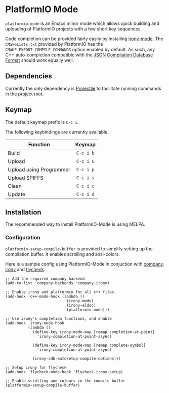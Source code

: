 # PlatformIO Mode
`platformio-mode` is an Emacs minor mode which allows quick building and uploading of
PlatformIO projects with a few short key sequences.

Code completion can be provided fairly easily by installing [irony-mode](https://github.com/Sarcasm/irony-mode).
The `CMakeLists.txt` provided by PlatformIO has the `CMAKE_EXPORT_COMPILE_COMMANDS` 
option enabled by default. 
As such, any C++ auto-completion compatible with the [JSON Compilation Database Format](http://clang.llvm.org/docs/JSONCompilationDatabase.html)
should work equally well.


## Dependencies

Currently the only dependency is [Projectile](https://github.com/bbatsov/projectile)
to facilitate running commands in the project root.


## Keymap

The default keymap prefix is `C-c i`.

The following keybindings are currently available.

| Function                | Keymap    |
| --------                | :-------: |
| Build                   | `C-c i b` |
| Upload                  | `C-c i u` |
| Upload using Programmer | `C-c i p` |
| Upload SPIFFS           | `C-c i s` |
| Clean                   | `C-c i c` |
| Update                  | `C-c i d` |


## Installation

The recommended way to install PlatformIO-Mode is using MELPA.

### Configuration

`platformio-setup-compile-buffer` is provided to simplify setting up the compilation
buffer. It enables scrolling and ansi-colors.

Here is a sample config using PlatformIO-Mode in conjuction with [company](http://company-mode.github.io/),  [irony](https://github.com/Sarcasm/irony-mode) and [flycheck](http://www.flycheck.org/).

```elisp
;; Add the required company backend
(add-to-list 'company-backends 'company-irony)

;; Enable irony and platformio for all c++ files.
(add-hook 'c++-mode-hook (lambda ()
                           (irony-mode)
                           (irony-eldoc)
                           (platformio-mode)))

;; Use irony's completion functions, and enable 
(add-hook 'irony-mode-hook
          (lambda ()
            (define-key irony-mode-map [remap completion-at-point]
              'irony-completion-at-point-async)

            (define-key irony-mode-map [remap complete-symbol]
              'irony-completion-at-point-async)

            (irony-cdb-autosetup-compile-options)))
            
;; Setup irony for flycheck
(add-hook 'flycheck-mode-hook 'flycheck-irony-setup)

;; Enable scrolling and colours in the compile buffer
(platformio-setup-compile-buffer)
```






